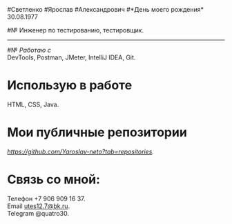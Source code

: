  <image src="IMG_8745.jpg" alt="" align="left">
 #Светленко  
 #Ярослав  
 #Александрович  
 #*День моего рождения*  
 30.08.1977

 #№ Инженер по тестированию, тестировщик.  
_________________________________________  
 #№ *Работаю с*  
 DevTools, Postman, JMeter, IntelliJ IDEA, Git.
 # Использую в работе  
 HTML, CSS, Java.  
 # Мои публичные репозитории   
 *https://github.com/Yaroslav-neto?tab=repositories.*   

 # Связь со мной:  
 Телефон +7 906 909 16 37.  
 Email utes12.7@bk.ru.   
 Telegram @quatro30.
